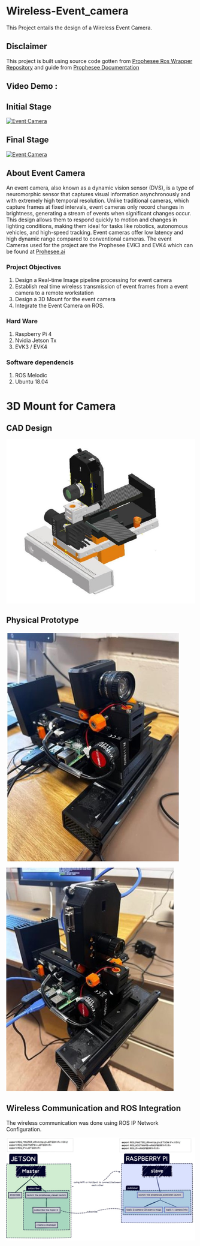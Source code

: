 # Wireless-Event_camera
This Project entails the design of a Wireless Event Camera. 
## Disclaimer
This project is built using source code gotten from
[Prophesee Ros Wrapper Repository](https://github.com/prophesee-ai/prophesee_ros_wrapper) and guide from [Prophesee Documentation](https://docs.prophesee.ai/stable/index.html)
## Video Demo :
## Initial Stage 

[![Event Camera](https://img.youtube.com/vi/GXWf6FFlcoc/0.jpg)](https://www.youtube.com/watch?v=GXWf6FFlcoc)

## Final Stage

[![Event Camera](https://img.youtube.com/vi/MkHgZYlNgjk/0.jpg)](https://www.youtube.com/shorts/MkHgZYlNgjk)

## About Event Camera
An event camera, also known as a dynamic vision sensor (DVS), is a type of neuromorphic sensor that captures visual information asynchronously and with extremely high temporal resolution. Unlike traditional cameras, which capture frames at fixed intervals, event cameras only record changes in brightness, generating a stream of events when significant changes occur. This design allows them to respond quickly to motion and changes in lighting conditions, making them ideal for tasks like robotics, autonomous vehicles, and high-speed tracking. Event cameras offer low latency and high dynamic range compared to conventional cameras.
The event Cameras used for the project are the Prophesee EVK3 and EVK4 which can be found at [Prohesee.ai](https://www.prophesee.ai/event-based-evaluation-kits/) 

### Project Objectives
1. Design a Real-time Image pipeline processing  for event camera
2. Establish real time wireless transmission of event frames from a event camera to a remote workstation
3. Design a 3D Mount for the event camera
4. Integrate the Event Camera on ROS.

### Hard Ware 
1. Raspberry Pi 4
2. Nvidia Jetson Tx
3. EVK3 / EVK4

### Software dependencis
1. ROS Melodic
2. Ubuntu 18.04

# 3D Mount for Camera

## CAD Design

![3D mount](images/assembly_card.jpg) 

## Physical Prototype
![prototype](images/real.jpg)

![prototype](images/real_2.jpg)

## Wireless Communication and ROS Integration
The wireless communication was done using ROS IP Network Configuration.

![rps_ip](images/ros_ip.jpg)









